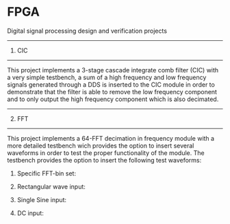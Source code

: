 # FPGA
Digital signal processing design and verification projects

-------------------------------------------------------------------------
1. CIC
-------------------------------------------------------------------------
This project implements a 3-stage cascade integrate comb filter (CIC)
with a very simple testbench, a sum of a high frequency and low frequency
signals generated through a DDS is inserted to the CIC module in order to
demonstrate that the filter is able to remove the low frequency component
and to only output the high frequency component which is also decimated.

-------------------------------------------------------------------------
2. FFT
-------------------------------------------------------------------------
This project implements a 64-FFT decimation in frequency module with a more
detailed testbench wich provides the option to insert several waveforms in
order to test the proper functionality of the module. The testbench provides
the option to insert the following test waveforms:

1) Specific FFT-bin set:

2) Rectangular wave input:

3) Single Sine input: 

4) DC input:
